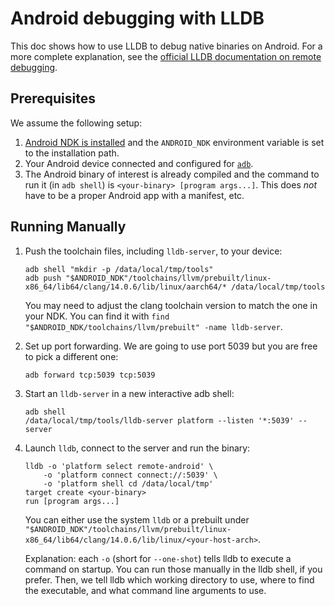 # Android debugging with LLDB

This doc shows how to use LLDB to debug native binaries on Android. For a more
complete explanation, see the
[official LLDB documentation on remote debugging](https://lldb.llvm.org/use/remote.html).

## Prerequisites

We assume the following setup:

1. [Android NDK is installed](https://developer.android.com/ndk/downloads) and
   the `ANDROID_NDK` environment variable is set to the installation path.
2. Your Android device connected and configured for
   [`adb`](https://developer.android.com/studio/command-line/adb).
3. The Android binary of interest is already compiled and the command to run it
   (in `adb shell`) is `<your-binary> [program args...]`. This does *not* have
   to be a proper Android app with a manifest, etc.

## Running Manually

1. Push the toolchain files, including `lldb-server`, to your device:

    ```shell
    adb shell "mkdir -p /data/local/tmp/tools"
    adb push "$ANDROID_NDK"/toolchains/llvm/prebuilt/linux-x86_64/lib64/clang/14.0.6/lib/linux/aarch64/* /data/local/tmp/tools
    ```

    You may need to adjust the clang toolchain version to match the one in your
    NDK. You can find it with
    `find "$ANDROID_NDK/toolchains/llvm/prebuilt" -name lldb-server`.

2. Set up port forwarding. We are going to use port 5039 but you are free to
   pick a different one:

    ```shell
    adb forward tcp:5039 tcp:5039
    ```

3. Start an `lldb-server` in a new interactive adb shell:

    ```shell
    adb shell
    /data/local/tmp/tools/lldb-server platform --listen '*:5039' --server
    ```

4. Launch `lldb`, connect to the server and run the binary:

    ```shell
    lldb -o 'platform select remote-android' \
        -o 'platform connect connect://:5039' \
        -o 'platform shell cd /data/local/tmp'
    target create <your-binary>
    run [program args...]
    ```

    You can either use the system `lldb` or a prebuilt under `"$ANDROID_NDK"/toolchains/llvm/prebuilt/linux-x86_64/lib64/clang/14.0.6/lib/linux/<your-host-arch>`.

    Explanation: each `-o` (short for `--one-shot`) tells lldb to execute a
    command on startup. You can run those manually in the lldb shell, if you
    prefer. Then, we tell lldb which working directory to use, where to find the
    executable, and what command line arguments to use.
